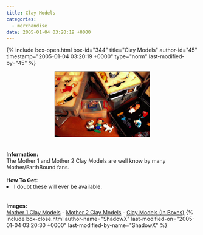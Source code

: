 ```yaml
---
title: Clay Models
categories:
  - merchandise
date: 2005-01-04 03:20:19 +0000
---
```

{% include box-open.html box-id="344" title="Clay Models" author-id="45" timestamp="2005-01-04 03:20:19 +0000" type="norm" last-modified-by="45" %}
	<center>
	<img src="/merchandise/images/cm_title.jpg" border="0" alt="Clay Models" />
	</center>
	<br /><br />
	<b>Information:</b>
	<br />
	The Mother 1 and Mother 2 Clay Models are well know by many Mother/EarthBound fans. 
	<br /><br />
	<b>How To Get:</b>
	<br />
	<li>I doubt these will ever be available.</li>
	<br /><br />
	<b>Images:</b>
	<br />
	<a href="http://starmen.net/mother1/images/clay/">Mother 1 Clay Models</a> - <a href="http://starmen.net/mother2/images/clay/">Mother 2 Clay Models</a> - <a href="/merchandise/images/cm_box.jpg">Clay Models (In Boxes)</a>
{% include box-close.html author-name="ShadowX" last-modified-on="2005-01-04 03:20:30 +0000" last-modified-by-name="ShadowX" %}

